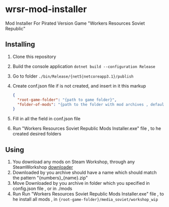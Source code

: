# wrsr-mod-installer

Mod Installer For Pirated Version Game "Workers Resources Soviet Republic"

## Installing

1. Clone this repository
2. Build the console application
   `dotnet build --configuration Release`
3. Go to folder `./bin/Release/{net5|netcoreapp3.1}/publish`
4. Create conf.json file if is not created, and insert in it this markup

   ```json
   {
     "root-game-folder": "{path to game folder}",
     "folder-of-mods": "{path to the folder with mod archives , default: ./mods}"
   }
   ```

5. Fill in all the field in conf.json file
6. Run "Workers Resources Soviet Republic Mods Installer.exe" file , to he created desired folders

## Using

1. You download any mods on Steam Workshop, through any SteamWorkshop [downloader](https://steamworkshopdownloader.io/)
2. Downloaded by you archive should have a name which should match the pattern "{numbers}\_{name}.zip"
3. Move Downloaded by you archive in folder which you specified in config.json file , or in ./mods
4. Run Run "Workers Resources Soviet Republic Mods Installer.exe" file , to he install all mods , in `{root-game-folder}/media_soviet/workshop_wip`
